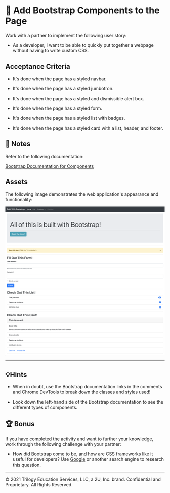 # 📖 Add Bootstrap Components to the Page

Work with a partner to implement the following user story:

- As a developer, I want to be able to quickly put together a webpage without having to write custom CSS.

## Acceptance Criteria

- It's done when the page has a styled navbar.

- It's done when the page has a styled jumbotron.

- It's done when the page has a styled and dismissible alert box.

- It's done when the page has a styled form.

- It's done when the page has a styled list with badges.

- It's done when the page has a styled card with a list, header, and footer.

## 📝 Notes

Refer to the following documentation:

[Bootstrap Documentation for Components](https://getbootstrap.com/docs/4.5/components/)

## Assets

The following image demonstrates the web application's appearance and functionality:

![A webpage features a styled form, list, card and navbar.](./Images/01-solved-screenshot.png)

---

## 💡Hints

- When in doubt, use the Bootstrap documentation links in the comments and Chrome DevTools to break down the classes and styles used!

- Look down the left-hand side of the Bootstrap documentation to see the different types of components.

## 🏆 Bonus

If you have completed the activity and want to further your knowledge, work through the following challenge with your partner:

- How did Bootstrap come to be, and how are CSS frameworks like it useful for developers? Use [Google](https://www.google.com) or another search engine to research this question.

---

© 2021 Trilogy Education Services, LLC, a 2U, Inc. brand. Confidential and Proprietary. All Rights Reserved.
